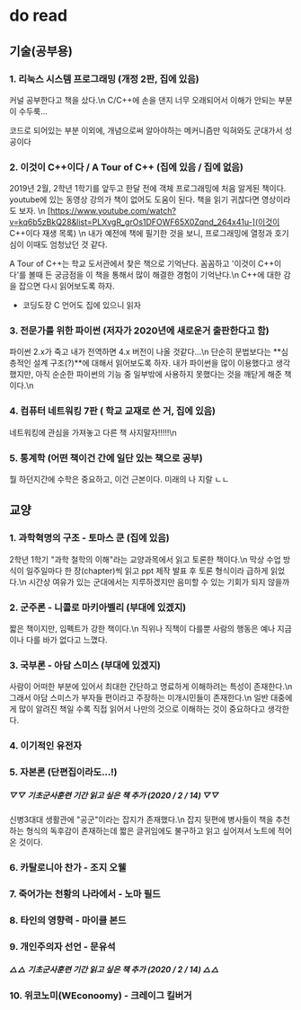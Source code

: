 # do read

## 기술(공부용)

### 1. 리눅스 시스템 프로그래밍 (개정 2판, 집에 있음)

커널 공부한다고 책을 샀다.\n
C/C++에 손을 댄지 너무 오래되어서 이해가 안되는 부분이 수두룩...

코드로 되어있는 부분 이외에, 개념으로써 알아야하는 메커니즘만 익혀와도 군대가서 성공이다

### 2. 이것이 C++이다 / A Tour of C++ (집에 있음 / 집에 없음)

2019년 2월, 2학년 1학기를 앞두고 한달 전에 객체 프로그래밍에 처음 알게된 책이다.
youtube에 있는 동영상 강의가 책이 없어도 도움이 된다. 책을 읽기 귀찮다면 영상이라도 보자. \n
[https://www.youtube.com/watch?v=kq6b5zBkQ28&list=PLXvgR_grOs1DFOWF65X0Zqnd_264x41u-](이것이 C++이다 재생 목록) \n
내가 예전에 책에 필기한 것을 보니, 프로그래밍에 열정과 호기심이 이때도 엄청났던 것 같다.

A Tour of C++는 학교 도서관에서 찾은 책으로 기억난다. 꼼꼼하고 '이것이 C++이다'를 볼때 든 궁금점을 이 책을 통해서 많이 해결한 경험이 기억난다.\n
C++에 대한 감을 잡으면 다시 읽어보도록 하자.

* 코딩도장 C 언어도 집에 있으니 읽자

### 3. 전문가를 위한 파이썬 (저자가 2020년에 새로운거 출판한다고 함)

파이썬 2.x가 죽고 내가 전역하면 4.x 버전이 나올 것같다...\n
단순히 문법보다는 **심층적인 설계 구조(?)**에 대해서 읽어보도록 하자.
내가 파이썬을 많이 이용했다고 생각했지만, 아직 순순한 파이썬의 기능 중 일부밖에 사용하지 못했다는 것을 깨닫게 해준 책이다.\n

### 4. 컴퓨터 네트워킹 7판 ( 학교 교재로 쓴 거, 집에 있음)

네트워킹에 관심을 가져놓고 다른 책 사지말자!!!!!\n

### 5. 통계학 (어떤 책이건 간에 일단 있는 책으로 공부)

뭘 하던지간에 수학은 중요하고, 이건 근본이다. 미래의 나 지랄 ㄴㄴ

## 교양

### 1. 과학혁명의 구조 - 토마스 쿤 (집에 있음)

2학년 1학기 "과학 철학의 이해"라는 교양과목에서 읽고 토론한 책이다.\n
막상 수업 방식이 일주일마다 한 장(chapter)씩 읽고 ppt 제작 발표 후 토론 형식이라 급하게 읽었다.\n
시간상 여유가 있는 군대에서는 지루하겠지만 음미할 수 있는 기회가 되지 않을까

### 2. 군주론 - 니콜로 마키아벨리 (부대에 있겠지)

짧은 책이지만, 임펙트가 강한 책이다.\n
직위나 직책이 다를뿐 사람의 행동은 예나 지금이나 다를 바가 없다고 느꼈다.

### 3. 국부론 - 아담 스미스 (부대에 있겠지)

사람이 어떠한 부분에 있어서 최대한 간단하고 명료하게 이해하려는 특성이 존재한다.\n
그래서 아담 스미스가 부자들 편이라고 주장하는 미개시민들이 존재한다.\n
일반 대중에게 많이 알려진 책일 수록 직접 읽어서 나만의 것으로 이해하는 것이 중요하다고 생각한다.

### 4. 이기적인 유전자
### 5. 자본론 (단편집이라도...!)

##### ▽▽ 기초군사훈련 기간 읽고 싶은 책 추가 (2020 / 2 / 14) ▽▽

신병3대대 생활관에 "공군"이라는 잡지가 존재했다.\n
잡지 뒷편에 병사들이 책을 추천하는 형식의 독후감이 존재하는데 짧은 글귀임에도 불구하고 읽고 싶어져서 노트에 적어온 것이다.

### 6. 카탈로니아 찬가 - 조지 오웰
### 7. 죽어가는 천황의 나라에서 - 노마 필드
### 8. 타인의 영향력 - 마이클 본드
### 9. 개인주의자 선언 - 문유석

##### △△ 기초군사훈련 기간 읽고 싶은 책 추가 (2020 / 2 / 14) △△

### 10. 위코노미(WEconoomy) - 크레이그 킬버거
